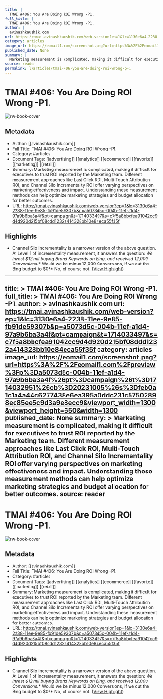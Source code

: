 ```yaml
---
title: |
  TMAI #406: You Are Doing ROI Wrong -P1.
full_title: |
  TMAI #406: You Are Doing ROI Wrong -P1.
author: |
  avinashkaushik.com
url: https://tmai.avinashkaushik.com/web-version?ep=1&lc=3130e6a4-2238-11ee-9e85-fb91de59307b&p=a5073d5c-004b-11ef-a1d4-97a9b6ba3a4f&pt=campaign&t=1714033497&s=c7f5a8bbcfea91042cc9d4d920d215bf08ddd1232a414328bb10e84eca55f35f
category: articles
image_url: https://eomail1.com/screenshot.png?url=https%3A%2F%2Feomail1.com%2Fpreview%3Fp%3Da5073d5c-004b-11ef-a1d4-97a9b6ba3a4f%26pt%3Dcampaign%26t%3D1714032951%26cb%3D20231005%26s%3Dfeb0a1c1a4a44c6277438e6ea395a0ddc231c57502898ec85ee5c9d3a9e8ecc9&viewport_width=1300&viewport_height=650&width=1300
published_date: None
summary: |
  Marketing measurement is complicated, making it difficult for executives to trust ROI reported by the Marketing team. Different measurement approaches like Last Click ROI, Multi-Touch Attribution ROI, and Channel Silo Incrementality ROI offer varying perspectives on marketing effectiveness and impact. Understanding these measurement methods can help optimize marketing strategies and budget allocation for better outcomes.
source: reader
permalink: l/articles/tmai-406-you-are-doing-roi-wrong-p-1
---
```

# TMAI #406: You Are Doing ROI Wrong -P1.

![rw-book-cover](https://eomail1.com/screenshot.png?url=https%3A%2F%2Feomail1.com%2Fpreview%3Fp%3Da5073d5c-004b-11ef-a1d4-97a9b6ba3a4f%26pt%3Dcampaign%26t%3D1714032951%26cb%3D20231005%26s%3Dfeb0a1c1a4a44c6277438e6ea395a0ddc231c57502898ec85ee5c9d3a9e8ecc9&viewport_width=1300&viewport_height=650&width=1300)

## Metadata
- Author: [[avinashkaushik.com]]
- Full Title: TMAI #406: You Are Doing ROI Wrong -P1.
- Category: #articles
- Document Tags: [[advertising]] [[analytics]] [[ecommerce]] [[favorite]] [[marketing]] [[retail]] 
- Summary: Marketing measurement is complicated, making it difficult for executives to trust ROI reported by the Marketing team. Different measurement approaches like Last Click ROI, Multi-Touch Attribution ROI, and Channel Silo Incrementality ROI offer varying perspectives on marketing effectiveness and impact. Understanding these measurement methods can help optimize marketing strategies and budget allocation for better outcomes.
- URL: https://tmai.avinashkaushik.com/web-version?ep=1&lc=3130e6a4-2238-11ee-9e85-fb91de59307b&p=a5073d5c-004b-11ef-a1d4-97a9b6ba3a4f&pt=campaign&t=1714033497&s=c7f5a8bbcfea91042cc9d4d920d215bf08ddd1232a414328bb10e84eca55f35f

## Highlights
- Channel Silo incrementality is a narrower version of the above question. At Level 1 of incrementality measurement, it answers the question: 
  *We invest $12 mil buying Brand Keywords on Bing, and received 12,000 Conversions.** 
  Would we be minus 12,000 Conversions, if we cut the Bing budget to $0?* 
  No, of course not. ([View Highlight](https://read.readwise.io/read/01j1vx1rqbj8scxrc8f04djw4v))


---
title: >
  TMAI #406: You Are Doing ROI Wrong -P1.
full_title: >
  TMAI #406: You Are Doing ROI Wrong -P1.
author: >
  avinashkaushik.com
url: https://tmai.avinashkaushik.com/web-version?ep=1&lc=3130e6a4-2238-11ee-9e85-fb91de59307b&p=a5073d5c-004b-11ef-a1d4-97a9b6ba3a4f&pt=campaign&t=1714033497&s=c7f5a8bbcfea91042cc9d4d920d215bf08ddd1232a414328bb10e84eca55f35f
category: articles
image_url: https://eomail1.com/screenshot.png?url=https%3A%2F%2Feomail1.com%2Fpreview%3Fp%3Da5073d5c-004b-11ef-a1d4-97a9b6ba3a4f%26pt%3Dcampaign%26t%3D1714032951%26cb%3D20231005%26s%3Dfeb0a1c1a4a44c6277438e6ea395a0ddc231c57502898ec85ee5c9d3a9e8ecc9&viewport_width=1300&viewport_height=650&width=1300
published_date: None
summary: >
  Marketing measurement is complicated, making it difficult for executives to trust ROI reported by the Marketing team. Different measurement approaches like Last Click ROI, Multi-Touch Attribution ROI, and Channel Silo Incrementality ROI offer varying perspectives on marketing effectiveness and impact. Understanding these measurement methods can help optimize marketing strategies and budget allocation for better outcomes.
source: reader
---
# TMAI #406: You Are Doing ROI Wrong -P1.

![rw-book-cover](https://eomail1.com/screenshot.png?url=https%3A%2F%2Feomail1.com%2Fpreview%3Fp%3Da5073d5c-004b-11ef-a1d4-97a9b6ba3a4f%26pt%3Dcampaign%26t%3D1714032951%26cb%3D20231005%26s%3Dfeb0a1c1a4a44c6277438e6ea395a0ddc231c57502898ec85ee5c9d3a9e8ecc9&viewport_width=1300&viewport_height=650&width=1300)

## Metadata
- Author: [[avinashkaushik.com]]
- Full Title: TMAI #406: You Are Doing ROI Wrong -P1.
- Category: #articles
- Document Tags: [[advertising]] [[analytics]] [[ecommerce]] [[favorite]] [[marketing]] [[retail]] 
- Summary: Marketing measurement is complicated, making it difficult for executives to trust ROI reported by the Marketing team. Different measurement approaches like Last Click ROI, Multi-Touch Attribution ROI, and Channel Silo Incrementality ROI offer varying perspectives on marketing effectiveness and impact. Understanding these measurement methods can help optimize marketing strategies and budget allocation for better outcomes.
- URL: https://tmai.avinashkaushik.com/web-version?ep=1&lc=3130e6a4-2238-11ee-9e85-fb91de59307b&p=a5073d5c-004b-11ef-a1d4-97a9b6ba3a4f&pt=campaign&t=1714033497&s=c7f5a8bbcfea91042cc9d4d920d215bf08ddd1232a414328bb10e84eca55f35f

## Highlights
- Channel Silo incrementality is a narrower version of the above question. At Level 1 of incrementality measurement, it answers the question: 
  *We invest $12 mil buying Brand Keywords on Bing, and received 12,000 Conversions.** 
  Would we be minus 12,000 Conversions, if we cut the Bing budget to $0?* 
  No, of course not. ([View Highlight](https://read.readwise.io/read/01j1vx1rqbj8scxrc8f04djw4v))


